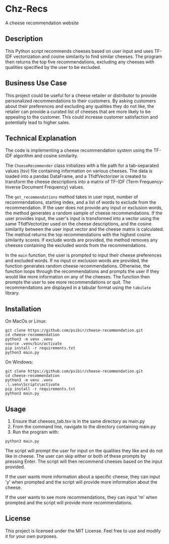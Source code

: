 # Chz-Recs

A cheese recommendation website


## Description

This Python script recommends cheeses based on user input and uses TF-IDF vectorization and cosine similarity to find similar cheeses. The program then returns the top five recommendations, excluding any cheeses with qualities specified by the user to be excluded.

## Business Use Case

This project could be useful for a cheese retailer or distributor to provide personalized recommendations to their customers. By asking customers about their preferences and excluding any qualities they do not like, the retailer can provide a curated list of cheeses that are more likely to be appealing to the customer. This could increase customer satisfaction and potentially lead to higher sales.

## Technical Explanation

The code is implementing a cheese recommendation system using the TF-IDF algorithm and cosine similarity.

The `CheeseRecommender` class initializes with a file path for a tab-separated values (tsv) file containing information on various cheeses. The data is loaded into a pandas DataFrame, and a TfidfVectorizer is created to transform the cheese descriptions into a matrix of TF-IDF (Term Frequency-Inverse Document Frequency) values.

The `get_recommendations` method takes in user input, number of recommendations, starting index, and a list of words to exclude from the recommendation. If the user does not provide any input or exclusion words, the method generates a random sample of cheese recommendations. If the user provides input, the user's input is transformed into a vector using the same TfidfVectorizer used on the cheese descriptions, and the cosine similarity between the user input vector and the cheese matrix is calculated. The method returns the top recommendations with the highest cosine similarity scores. If exclude words are provided, the method removes any cheeses containing the excluded words from the recommendations.

In the `main` function, the user is prompted to input their cheese preferences and excluded words. If no input or exclusion words are provided, the function generates random cheese recommendations. Otherwise, the function loops through the recommendations and prompts the user if they would like more information on any of the cheeses. The function then prompts the user to see more recommendations or quit. The recommendations are displayed in a tabular format using the `tabulate` library.

## Installation

On MacOs or Linux:


    git clone https://github.com/psibir/cheese-recommendation.git
    cd cheese-recommendation
    python3 -m venv .venv
    source .venv/bin/activate
    pip install -r requirements.txt
    python3 main.py
    


On Windows: 

    git clone https://github.com/psibir/cheese-recommendation.git
    cd cheese-recommendation
    python3 -m venv .venv
    .\.venv\Scripts\activate
    pip install -r requirements.txt
    python3 main.py


## Usage

1. Ensure that cheeses_tab.tsv is in the same directory as main.py
2. From the command line, navigate to the directory containing main.py
3. Run the program with:

```
python3 main.py
```

The script will prompt the user for input on the qualities they like and do not like in cheese. The user can skip either or both of these prompts by pressing Enter. The script will then recommend cheeses based on the input provided.

If the user wants more information about a specific cheese, they can input 'y' when prompted and the script will provide more information about the cheese.

If the user wants to see more recommendations, they can input 'm' when prompted and the script will provide more recommendations.

## License

This project is licensed under the MIT License. Feel free to use and modify it for your own purposes.

